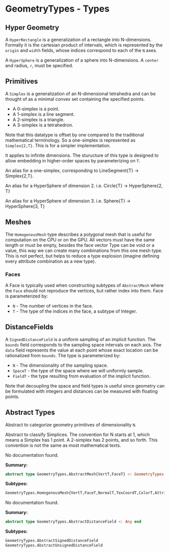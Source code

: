 <!-- Generated by Docile.jl -->

# GeometryTypes - Types

## Hyper Geometry

<a name="GeometryTypes.HyperRectangle"></a>

A `HyperRectangle` is a generalization of a rectangle into N-dimensions. Formally it is the cartesian product of intervals, which is represented by the `origin` and `width` fields, whose indices correspond to each of the `N` axes.

<a name="GeometryTypes.HyperSphere"></a>

A `HyperSphere` is a generalization of a sphere into N-dimensions. A `center` and radius, `r`, must be specified.

## Primitives

<a name="GeometryTypes.Simplex"></a>

A `Simplex` is a generalization of an N-dimensional tetrahedra and can be thought of as a minimal convex set containing the specified points.

  * A 0-simplex is a point.
  * A 1-simplex is a line segment.
  * A 2-simplex is a triangle.
  * A 3-simplex is a tetrahedron.

Note that this datatype is offset by one compared to the traditional mathematical terminology. So a one-simplex is represented as `Simplex{2,T}`. This is for a simpler implementation.

It applies to infinite dimensions. The sturucture of this type is designed to allow embedding in higher-order spaces by parameterizing on `T`.

<a name="GeometryTypes.LineSegment"></a>

An alias for a one-simplex, corresponding to LineSegment{T} -> Simplex{2,T}.

<a name="GeometryTypes.Circle"></a>

An alias for a HyperSphere of dimension 2. i.e. Circle{T} -> HyperSphere{2, T}

<a name="GeometryTypes.Sphere"></a>

An alias for a HyperSphere of dimension 3. i.e. Sphere{T} -> HyperSphere{3, T}

## Meshes

<a name="GeometryTypes.HomogenousMesh"></a>

The `HomogenousMesh` type describes a polygonal mesh that is useful for computation on the CPU or on the GPU. All vectors must have the same length or must be empty, besides the face vector Type can be void or a value, this way we can create many combinations from this one mesh type. This is not perfect, but helps to reduce a type explosion (imagine defining every attribute combination as a new type).

### Faces

<a name="GeometryTypes.Face"></a>

A Face is typically used when constructing subtypes of `AbstractMesh` where the `Face` should not reproduce the vertices, but rather index into them. Face is parameterized by:

  * `N` - The number of vertices in the face.
  * `T` - The type of the indices in the face, a subtype of Integer.

## DistanceFields

<a name="GeometryTypes.SignedDistanceField"></a>

A `SignedDistanceField` is a uniform sampling of an implicit function. The `bounds` field corresponds to the sampling space intervals on each axis. The `data` field represents the value at each point whose exact location can be rationalized from `bounds`. The type is parameterized by:

  * `N` - The dimensionality of the sampling space.
  * `SpaceT` - the type of the space where we will uniformly sample.
  * `FieldT` - the type resulting from evaluation of the implicit function.

Note that decoupling the space and field types is useful since geometry can be formulated with integers and distances can be measured with floating points.

## Abstract Types

<a name="GeometryTypes.GeometryPrimitive"></a>

Abstract to categorize geometry primitives of dimensionality `N`.

<a name="GeometryTypes.AbstractSimplex"></a>

Abstract to classify Simplices. The convention for N starts at 1, which means a Simplex has 1 point. A 2-simplex has 2 points, and so forth. This convention is not the same as most mathematical texts.

<a name="GeometryTypes.AbstractMesh"></a>

No documentation found.

**Summary:**

```julia
abstract type GeometryTypes.AbstractMesh{VertT,FaceT} <: GeometryTypes.GeometryPrimitive{N,T} end
```

**Subtypes:**

```julia
GeometryTypes.HomogenousMesh{VertT,FaceT,NormalT,TexCoordT,ColorT,AttribT,AttribIDT}
```

<a name="GeometryTypes.AbstractDistanceField"></a>

No documentation found.

**Summary:**

```julia
abstract type GeometryTypes.AbstractDistanceField <: Any end
```

**Subtypes:**

```julia
GeometryTypes.AbstractSignedDistanceField
GeometryTypes.AbstractUnsignedDistanceField
```
